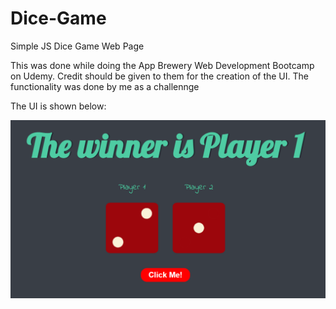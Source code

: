 # Dice-Game
Simple JS Dice Game Web Page

This was done while doing the App Brewery Web Development Bootcamp on Udemy. Credit should be given to them for the creation of the UI. The functionality was done by me as a challennge

The UI is shown below:

![alt text](https://github.com/mbasacokile7/Dice-Game/blob/master/Game-UI.PNG)
